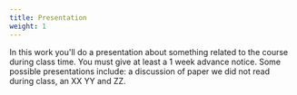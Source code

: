 ```yaml
---
title: Presentation
weight: 1
---
```


In this work you'll do a presentation about something related to the course during class time. You must give at least a 1 week advance notice. Some possible presentations include: a discussion of paper we did not read during class, an XX YY and ZZ.
